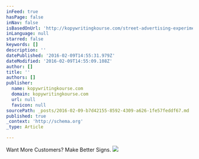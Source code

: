 ```yaml
---
inFeed: true
hasPage: false
inNav: false
isBasedOnUrl: 'http://kopywritingkourse.com/street-advertising-experiment/?inf_contact_key=d4711ea4dce33bbee4e979b23d98aba72d98ca8cb7d116812c0112d16765aa8e'
inLanguage: null
starred: false
keywords: []
description: ''
datePublished: '2016-02-09T14:55:31.979Z'
dateModified: '2016-02-09T14:55:09.108Z'
author: []
title: ''
authors: []
publisher:
  name: kopywritingkourse.com
  domain: kopywritingkourse.com
  url: null
  favicon: null
sourcePath: _posts/2016-02-09-b7d42155-8592-4309-a626-1fe57feddf67.md
published: true
_context: 'http://schema.org'
_type: Article

---
```

Want More Customers? Make Better Signs.
![](http://kopywritingkourse.com/wp-content/uploads/shoe15.jpg)